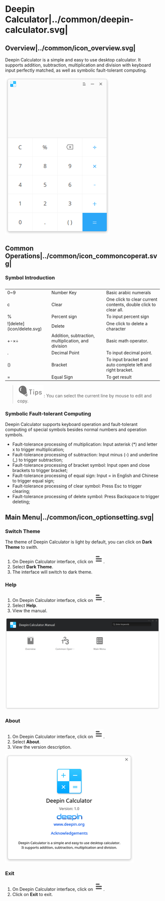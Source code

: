 # Deepin Calculator|../common/deepin-calculator.svg|

## Overview|../common/icon_overview.svg|

Deepin Calculator is a simple and easy to use desktop calculator. It supports addition, subtraction, multiplication and division with keyboard input perfectly matched, as well as symbolic fault-tolerant computing.

![0|calculator](png/calculator.png)

## Common Operations|../common/icon_commoncoperat.svg|

### Symbol Introduction

<table class="block1">
    <caption></caption>
    <tbody>
        <tr>
            <td>0~9</td>
            <td>Number Key</td>
            <td>Basic arabic numerals</td>
        </tr>
        <tr>
            <td>c</td>
            <td>Clear</td>
            <td>One click to clear current contents, double click to clear all.</td>
        </tr>
    	<tr>
            <td>%</td>
            <td>Percent sign</td>
            <td>To input percent sign</td>
        </tr>
    	<tr>
            <td>![delete](icon/delete.svg)</td>
            <td>Delete</td>
            <td>One click to delete a character</td>
        </tr>
    	<tr>
            <td>+-×÷</td>
            <td>Addition, subtraction, multiplication, and division</td>
            <td>Basic math operator.</td>
        </tr>
        <tr>
            <td>.</td>
            <td>Decimal Point</td>
            <td>To input decimal point.</td>
        </tr>
        <tr>
            <td>()</td>
            <td>Bracket</td>
            <td>To input bracket and auto complete left and right bracket.</td>
        </tr>
        <tr>
            <td>=</td>
            <td>Equal Sign</td>
            <td>To get result</td>
        </tr>
    </tbody>
</table>

> ![tips](icon/tips.svg): You can select the current line by mouse to edit and copy.

### Symbolic Fault-tolerant Computing

Deepin Calculator supports keyboard operation and fault-tolerant computing of special symbols besides normal numbers and operation symbols.

- Fault-tolerance processing of multiplication: Input asterisk (*) and letter x to trigger multiplication;
- Fault-tolerance processing of subtraction: Input minus (-) and underline (_) to trigger subtraction;
- Fault-tolerance processing of bracket symbol: Input open and close brackets to trigger bracket;
- Fault-tolerance processing of equal sign: Input = in English and Chinese to trigger equal sign;
- Fault-tolerance processing of clear symbol: Press Esc to trigger clearing;
- Fault-tolerance processing of delete symbol: Press Backspace  to trigger deleting;


## Main Menu|../common/icon_optionsetting.svg|

### Switch Theme

The theme of Deepin Calculator is light by default, you can click on **Dark Theme** to swith.

1. On Deepin Calculator interface, click on ![main_menu](icon/main_menu.svg).
2. Select **Dark Theme**.
3. The interface will switch to dark theme.

### Help

1. On Deepin Calculator interface, click on ![main_menu](icon/main_menu.svg).
2. Select **Help**.
3. View the manual.

![1|help](png/help.png)

### About

1. On Deepin Calculator interface, click on ![main_menu](icon/main_menu.svg).
2. Select **About**.
3. View the version description.

![0|about](png/about.png)

### Exit

1. On Deepin Calculator interface, click on ![main_menu](icon/main_menu.svg).
2. Click on **Exit** to exit.
